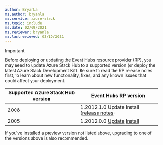 ```yaml
---
author: BryanLa
ms.author: bryanla
ms.service: azure-stack
ms.topic: include
ms.date: 02/09/2021
ms.reviewer: bryanla
ms.lastreviewed: 02/15/2021
---
```

<!-- TODO - For each release: add AzS Hub build number, Event Hubs RP version number, & corresponding Event Hubs release notes text/link -->
> [!IMPORTANT]
> Before deploying or updating the Event Hubs resource provider (RP), you may need to update Azure Stack Hub to a supported version (or deploy the latest Azure Stack Development Kit). Be sure to read the RP release notes first, to learn about new functionality, fixes, and any known issues that could affect your deployment.
>
> | Supported Azure Stack Hub version | Event Hubs RP version |
> |-----|---|
> | 2008 | 1.2012.1.0 [Update](../operator/resource-provider-apply-updates.md) [Install](../operator/event-hubs-rp-install.md) ([release notes](../operator/event-hubs-rp-release-1-2012-10.md)) |
> | 2005 | 1.2012.0.0 [Update](../operator/resource-provider-apply-updates.md) [Install](../operator/event-hubs-rp-install.md) |
> 
> If you've installed a preview version not listed above, upgrading to one of the versions above is also recommended.
